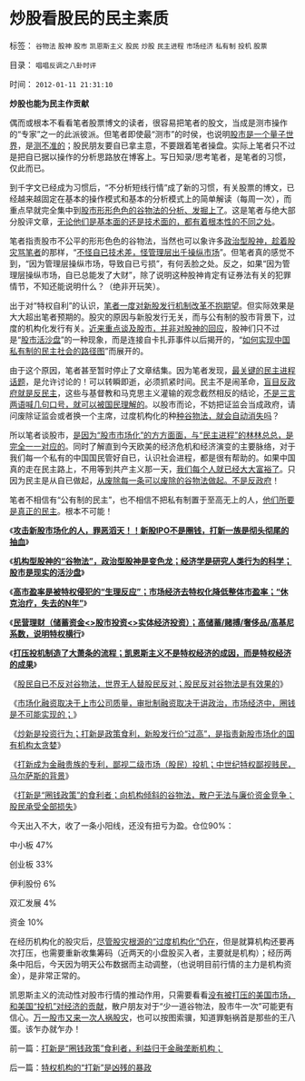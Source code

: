 # 炒股看股民的民主素质

标签： `谷物法` `股神` `股市` `凯恩斯主义` `股民` `炒股` `民主进程` `市场经济` `私有制` `投机` `股票` 

目录： `唱唱反调之八卦时评`

时间： `2012-01-11 21:31:10`

**炒股也能为民主作贡献**

偶而或根本不看看笔者股票博文的读者，很容易把笔者的股文，当成是测市操作的“专家”之一的此派彼派。但笔者即使最“测市”的时侯，也说明[股市是一个量子世界](../../../2007/9/6/股市是一个量子世界，符合测不准原理.md)，是[测不准的](../../../2008/7/9/股票买卖只需要做到大致正确.md)；股民朋友要自已拿主意，不要跟着笔者操盘。实际上笔者只不过是把自已据以操作的分析思路放在博客上。写日知录/思考笔者，是笔者的习惯，仅此而已。

到千字文已经成为习惯后，“不分析短线行情”成了新的习惯，有关股票的博文，已经越来越固定在基本的操作模式和基本的分析模式上的简单解读（每周一次），而重点早就完全集中到[股市形形色色的谷物法的分析、发掘上了](../../../2012/1/6/经济学者为什么不敢研究股市中的“谷物法”？.md)。这是笔者与绝大部分股评文章，[无论他们是基本面的还是技术面的，都有着根本性的不同之处](../../../2012/1/7/“选择命运盒子的技术”和“打破命运盒子的科学”.md)。

笔者指责股市不公平的形形色色的谷物法，当然也可以象许多[政治型股神，趁着股灾骂笔者](../../../2012/1/5/“左翼股神”是政治性的，还是理财性的？.md)的那样，“[不怪自已技术差，怪管理层出千操纵市场](../../../2011/12/29/股神斗法，比拼隐私斗面子.md)”。但笔者真的感觉不到，“因为管理层操纵市场，导致自已亏损”，有何丢脸之处。反之，如果“因为管理层操纵市场，自已总能发了大财”，除了说明这种股神肯定有证券法有关的犯罪情节，不知还能说明什么？（绝非开玩笑）。

出于对“特权自利”的认识，[笔者一度对新股发行机制改革不抱期望](../../../2008/1/11/新股发行的改革最大可能是换汤不换药.md)。但实际效果是大大超出笔者预期的。股灾的原因与新股发行无关，而与公有制的股市背景下，过度的机构化发行有关。[近来重点谈及股市，并非对股神的回应](../../../2012/1/10/机构型股神的“谷物法”，政治型股神和孔庆东老师.md)，股神们只不过是“[股市活沙盘](../../../2011/12/29/A股百态是中国民主进程的活沙盘;中国国民民主素质确实低.md)”的一种现象，而是连接自卡扎菲事件以后揭开的，“[如何实现中国私有制的民主社会的路径图](../../../2012/1/4/私有制比革命／改革／投票更重要；民主进程不必轰轰烈烈.md)”而展开的。

由于这个原因，笔者甚至暂时停止了文章结集。因为笔者发现，[最关键的民主进程话题](../../../2012/1/6/经济学者为什么不敢研究股市中的“谷物法”？.md)，是允许讨论的！可以转瞬即逝，必须抓紧时间。民主不是闹革命，[盲目反政府就是反民主](../../../2011/8/17/由下而上“我的利益在那里”的唯利是图.md)，这些与基督教和马克思主义灌输的观念截然相反的结论，[不是三言两语喊几句口号，就可以被国民理解的](../../../2012/1/4/民主进程，既非从下而上，也非从上而下.md)。以股市而论，不妨把证监会当成政府，请问废除证监会或者换一个主席，过度机构化的种[种谷物法，就会自动消失吗](../../../2012/1/9/攻击新股市场化的人!罪恶滔天！.md)？

所以笔者谈股市，[是因为“股市市场化”的方方面面，与“民主进程”的林林总总，是完全一一对应的](../../../2012/1/10/股民自已不反对股市谷物法，无人会替股民反对.md)。同时了解直到今天欧美的经济危机和经济演变的主要脉络，对于我们每一个私有的中国国民管好自已，认识社会进程，都是很有帮助的。如果中国真的走在民主路上，不用等到共产主义那一天，[我们每个人就已经大大富裕了](http://hi.baidu.com/darthchn/blog/item/dcadc2887a3c17a20f244484.html)。只因为民主是从自已做起，[从废除每一条可以废除的谷物法做起。不是反政府](../../../2012/1/10/股民自已不反对股市谷物法，无人会替股民反对.md)！

笔者不相信有“公有制的民主”，也不相信不把私有制置于至高无上的人，[他们所要是真正的民主](../../../2012/1/6/股市风险大，中国就不可能有民主.md)。根本不可能！

《[**攻击新股市场化的人，罪恶滔天！！新股IPO不是圈钱，打新一族是彻头彻尾的抽血**](../../../2012/1/9/攻击新股市场化的人!罪恶滔天！.md)》

《[**机构型股神的“谷物法”，政治型股神是变色龙；经济学是研究人类行为的科学；股市是现实的活沙盘**](../../../2012/1/10/机构型股神的“谷物法”，政治型股神和孔庆东老师.md)》

《[**高市盈率是被特权侵犯的“生理反应”；市场经济去特权化降低整体市盈率；“休克治疗，失去的N年”**](../../../2012/1/10/高市盈率是被特权侵犯的“生理反应”；.md)》

《[**民营理财（储蓄资金<>股市投资<>实体经济投资）；高储蓄/赌搏/奢侈品/高基尼系数，说明特权横行**](../../../2012/1/10/民间理财资本流动（储蓄资金股市投资实体经济投资）.md)》

《[**打压投机制造了大萧条的流程；凯恩斯主义不是特权经济的成因，而是特权经济的成果**](../../../2012/1/10/打压投机是如何制造了大萧条？.md)》

《[股民自已不反对谷物法，世界无人替股民反对；股民反对谷物法是有效果的](../../../2012/1/10/股民自已不反对股市谷物法，无人会替股民反对.md)》

《[市场化融资取决于上市公司质量，审批制融资取决于讲政治，市场经济中，圈钱是不可能实现的；](../../../2012/1/11/市场经济不可能圈钱，强制分红令印度熊市40年！.md)》

《[炒新是投资行为；打新是政策食利，新股发行价“过高”，是指责新股市场化的国有机构太贪婪](../../../2012/1/11/炒新是股市投资；打新是政策食利.md)》

《[打新成为金融贵族的专利，鄙视二级市场（股民）投机；中世纪特权鄙视贱民，马尔萨斯的背景](../../../2012/1/11/金融垄断贵族对股民的中世纪式的蔑视和马尔萨斯.md)》

《[打新是“圈钱政策”的食利者；向机构倾斜的谷物法，散户无法与廉价资金竞争；股民承受全部损失](../../../2012/1/11/打新是“圈钱政策”食利者，利益归于金融垄断机构；.md)》

今天出入不大，收了一条小阳线，还没有扭亏为盈。仓位90%：

中小板 47%

创业板 33%

伊利股份 6%

双汇发展 4%

资金 10%

在经历机构化的股灾后，[尽管股灾根源的“过度机构化”仍在](../../../2011/10/21/A股低迷为机构化“国进民退”还债.md)，但是就算机构还要再次打压，也需要重新收集筹码（近两天的小盘股买入者，主要就是机构）；经历两条中阳后，今天因为明天公布数据而主动调整，（也说明目前行情的主力是机构资金），是非常正常的。

凯恩斯主义的流动性对股市行情的推动作用，只需要看看[没有被打压的美国市场，和美国“投机”对经济的贡献](../../../2012/1/8/凯恩斯主义泡沫和高杠杆中的哥德尔定理.md)，散户朋友对于“少一道谷物法，股市牛一次”可能更有信心。[万一股市又来一次人祸股灾](../../../2011/12/28/天灾人祸妖孽生；凡有股灾多股神；.md)，也可以按图索骥，知道罪魁祸首是那些的王八蛋。该乍办就乍办！



前一篇：[打新是“圈钱政策”食利者，利益归于金融垄断机构；](../../../2012/1/11/打新是“圈钱政策”食利者，利益归于金融垄断机构；.md)

后一篇：[特权机构的“打新”是凶残的暴政](../../../2012/1/12/特权机构的“打新”是凶残的暴政.md)